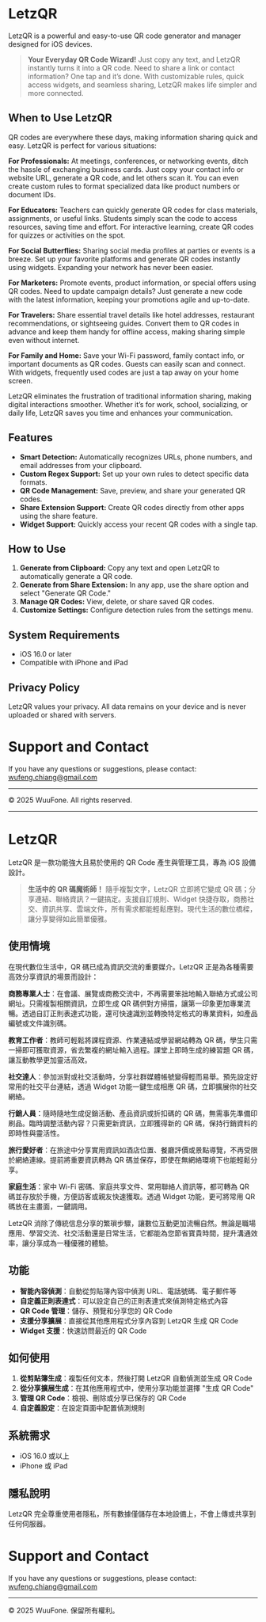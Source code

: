 # LetzQR

LetzQR is a powerful and easy-to-use QR code generator and manager designed for iOS devices.

> **Your Everyday QR Code Wizard!** Just copy any text, and LetzQR instantly turns it into a QR code. Need to share a link or contact information? One tap and it’s done. With customizable rules, quick access widgets, and seamless sharing, LetzQR makes life simpler and more connected.

## When to Use LetzQR

QR codes are everywhere these days, making information sharing quick and easy. LetzQR is perfect for various situations:

**For Professionals:** At meetings, conferences, or networking events, ditch the hassle of exchanging business cards. Just copy your contact info or website URL, generate a QR code, and let others scan it. You can even create custom rules to format specialized data like product numbers or document IDs.

**For Educators:** Teachers can quickly generate QR codes for class materials, assignments, or useful links. Students simply scan the code to access resources, saving time and effort. For interactive learning, create QR codes for quizzes or activities on the spot.

**For Social Butterflies:** Sharing social media profiles at parties or events is a breeze. Set up your favorite platforms and generate QR codes instantly using widgets. Expanding your network has never been easier.

**For Marketers:** Promote events, product information, or special offers using QR codes. Need to update campaign details? Just generate a new code with the latest information, keeping your promotions agile and up-to-date.

**For Travelers:** Share essential travel details like hotel addresses, restaurant recommendations, or sightseeing guides. Convert them to QR codes in advance and keep them handy for offline access, making sharing simple even without internet.

**For Family and Home:** Save your Wi-Fi password, family contact info, or important documents as QR codes. Guests can easily scan and connect. With widgets, frequently used codes are just a tap away on your home screen.

LetzQR eliminates the frustration of traditional information sharing, making digital interactions smoother. Whether it’s for work, school, socializing, or daily life, LetzQR saves you time and enhances your communication.

## Features

- **Smart Detection:** Automatically recognizes URLs, phone numbers, and email addresses from your clipboard.
- **Custom Regex Support:** Set up your own rules to detect specific data formats.
- **QR Code Management:** Save, preview, and share your generated QR codes.
- **Share Extension Support:** Create QR codes directly from other apps using the share feature.
- **Widget Support:** Quickly access your recent QR codes with a single tap.

## How to Use

1. **Generate from Clipboard:** Copy any text and open LetzQR to automatically generate a QR code.
2. **Generate from Share Extension:** In any app, use the share option and select "Generate QR Code."
3. **Manage QR Codes:** View, delete, or share saved QR codes.
4. **Customize Settings:** Configure detection rules from the settings menu.

## System Requirements

- iOS 16.0 or later
- Compatible with iPhone and iPad

## Privacy Policy

LetzQR values your privacy. All data remains on your device and is never uploaded or shared with servers.


# Support and Contact

If you have any questions or suggestions, please contact: wufeng.chiang@gmail.com

---

© 2025 WuuFone. All rights reserved.



---

# LetzQR

LetzQR 是一款功能強大且易於使用的 QR Code 產生與管理工具，專為 iOS 設備設計。

> **生活中的 QR 碼魔術師！** 隨手複製文字，LetzQR 立即將它變成 QR 碼；分享連結、聯絡資訊？一鍵搞定。支援自訂規則、Widget 快捷存取，商務社交、資訊共享、雲端文件，所有需求都能輕鬆應對。現代生活的數位橋樑，讓分享變得如此簡單優雅。

## 使用情境

在現代數位生活中，QR 碼已成為資訊交流的重要媒介。LetzQR 正是為各種需要高效分享資訊的場景而設計：

**商務專業人士**：在會議、展覽或商務交流中，不再需要笨拙地輸入聯絡方式或公司網址。只需複製相關資訊，立即生成 QR 碼供對方掃描，讓第一印象更加專業流暢。透過自訂正則表達式功能，還可快速識別並轉換特定格式的專業資料，如產品編號或文件識別碼。

**教育工作者**：教師可輕鬆將課程資源、作業連結或學習網站轉為 QR 碼，學生只需一掃即可獲取資源，省去繁複的網址輸入過程。課堂上即時生成的練習題 QR 碼，讓互動教學更加靈活高效。

**社交達人**：參加派對或社交活動時，分享社群媒體帳號變得輕而易舉。預先設定好常用的社交平台連結，透過 Widget 功能一鍵生成相應 QR 碼，立即擴展你的社交網絡。

**行銷人員**：隨時隨地生成促銷活動、產品資訊或折扣碼的 QR 碼，無需事先準備印刷品。臨時調整活動內容？只需更新資訊，立即獲得新的 QR 碼，保持行銷資料的即時性與靈活性。

**旅行愛好者**：在旅途中分享實用資訊如酒店位置、餐廳評價或景點導覽，不再受限於網絡連線。提前將重要資訊轉為 QR 碼並保存，即使在無網絡環境下也能輕鬆分享。

**家庭生活**：家中 Wi-Fi 密碼、家庭共享文件、常用聯絡人資訊等，都可轉為 QR 碼並存放於手機，方便訪客或親友快速獲取。透過 Widget 功能，更可將常用 QR 碼放在主畫面，一鍵調用。

LetzQR 消除了傳統信息分享的繁瑣步驟，讓數位互動更加流暢自然。無論是職場應用、學習交流、社交活動還是日常生活，它都能為您節省寶貴時間，提升溝通效率，讓分享成為一種優雅的體驗。

## 功能

- **智能內容偵測**：自動從剪貼簿內容中偵測 URL、電話號碼、電子郵件等
- **自定義正則表達式**：可以設定自己的正則表達式來偵測特定格式內容
- **QR Code 管理**：儲存、預覽和分享您的 QR Code
- **支援分享擴展**：直接從其他應用程式分享內容到 LetzQR 生成 QR Code
- **Widget 支援**：快速訪問最近的 QR Code

## 如何使用

1. **從剪貼簿生成**：複製任何文本，然後打開 LetzQR 自動偵測並生成 QR Code
2. **從分享擴展生成**：在其他應用程式中，使用分享功能並選擇 "生成 QR Code"
3. **管理 QR Code**：檢視、刪除或分享已保存的 QR Code
4. **自定義設定**：在設定頁面中配置偵測規則

## 系統需求

- iOS 16.0 或以上
- iPhone 或 iPad

## 隱私說明

LetzQR 完全尊重使用者隱私，所有數據僅儲存在本地設備上，不會上傳或共享到任何伺服器。

# Support and Contact

If you have any questions or suggestions, please contact: wufeng.chiang@gmail.com

---

© 2025 WuuFone. 保留所有權利。
